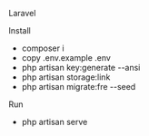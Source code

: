 Laravel

Install

-   composer i
-   copy .env.example .env
-   php artisan key:generate --ansi
-   php artisan storage:link
-   php artisan migrate:fre --seed

Run

-   php artisan serve

